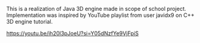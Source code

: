 This is a realization of Java 3D engine made in scope of school project.
Implementation was inspired by YouTube playlist from user javidx9 on C++ 3D engine tutorial.

https://youtu.be/ih20l3pJoeU?si=Y05dNzfYe9VjFpiS
